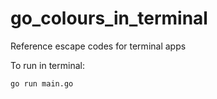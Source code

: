 # go_colours_in_terminal

Reference escape codes for terminal apps

To run in terminal:
```
go run main.go
```
